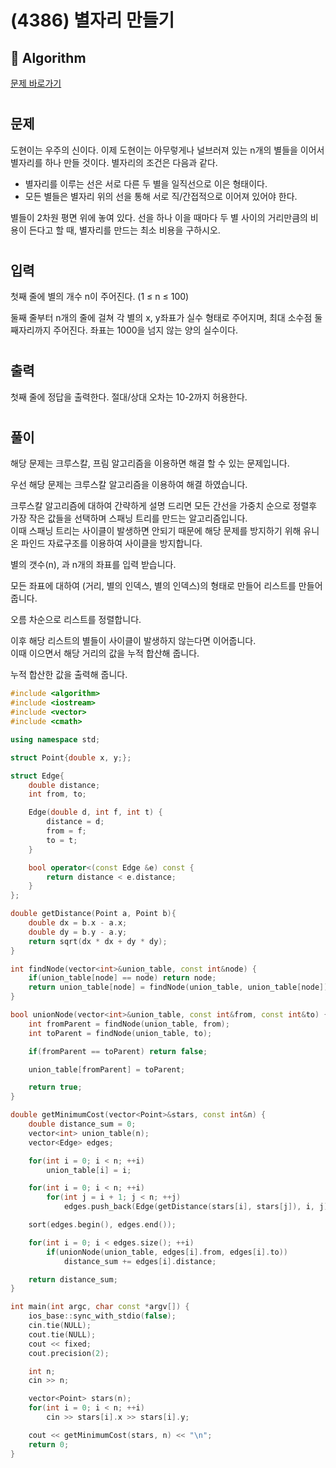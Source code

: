 # (4386) 별자리 만들기
## :100: Algorithm
[문제 바로가기](https://www.acmicpc.net/problem/4386)
#
## 문제
도현이는 우주의 신이다. 이제 도현이는 아무렇게나 널브러져 있는 n개의 별들을 이어서 별자리를 하나 만들 것이다. 별자리의 조건은 다음과 같다.

- 별자리를 이루는 선은 서로 다른 두 별을 일직선으로 이은 형태이다.
- 모든 별들은 별자리 위의 선을 통해 서로 직/간접적으로 이어져 있어야 한다.

별들이 2차원 평면 위에 놓여 있다. 선을 하나 이을 때마다 두 별 사이의 거리만큼의 비용이 든다고 할 때, 별자리를 만드는 최소 비용을 구하시오.
#
## 입력
첫째 줄에 별의 개수 n이 주어진다. (1 ≤ n ≤ 100)

둘째 줄부터 n개의 줄에 걸쳐 각 별의 x, y좌표가 실수 형태로 주어지며, 최대 소수점 둘째자리까지 주어진다. 좌표는 1000을 넘지 않는 양의 실수이다.
#
## 출력
첫째 줄에 정답을 출력한다. 절대/상대 오차는 10-2까지 허용한다.
#
## 풀이
해당 문제는 크루스칼, 프림 알고리즘을 이용하면 해결 할 수 있는 문제입니다.  

우선 해당 문제는 크루스칼 알고리즘을 이용하여 해결 하였습니다.  

크루스칼 알고리즘에 대하여 간략하게 설명 드리면 모든 간선을 가중치 순으로 정렬후 가장 작은 값들을 선택하며 스패닝 트리를 만드는 알고리즘입니다.  
이때 스패닝 트리는 사이클이 발생하면 안되기 때문에 해당 문제를 방지하기 위해 유니온 파인드 자료구조를 이용하여 사이클을 방지합니다.  

별의 갯수(n), 과 n개의 좌표를 입력 받습니다.  

모든 좌표에 대하여 (거리, 별의 인덱스, 별의 인덱스)의 형태로 만들어 리스트를 만들어 줍니다.  

오름 차순으로 리스트를 정렬합니다.  

이후 해당 리스트의 별들이 사이클이 발생하지 않는다면 이어줍니다.  
이때 이으면서 해당 거리의 값을 누적 합산해 줍니다.

누적 합산한 값을 출력해 줍니다.

```cpp
#include <algorithm>
#include <iostream>
#include <vector>
#include <cmath>

using namespace std;

struct Point{double x, y;};

struct Edge{
    double distance; 
    int from, to;

    Edge(double d, int f, int t) {
        distance = d;
        from = f;
        to = t;
    }

    bool operator<(const Edge &e) const {
		return distance < e.distance;
	}
};

double getDistance(Point a, Point b){
    double dx = b.x - a.x;
    double dy = b.y - a.y;
    return sqrt(dx * dx + dy * dy);
}

int findNode(vector<int>&union_table, const int&node) {
    if(union_table[node] == node) return node;
    return union_table[node] = findNode(union_table, union_table[node]);
}

bool unionNode(vector<int>&union_table, const int&from, const int&to) {
    int fromParent = findNode(union_table, from);
    int toParent = findNode(union_table, to);

    if(fromParent == toParent) return false;

    union_table[fromParent] = toParent;

    return true;
}

double getMinimumCost(vector<Point>&stars, const int&n) {
    double distance_sum = 0;
    vector<int> union_table(n);
    vector<Edge> edges;

    for(int i = 0; i < n; ++i)
        union_table[i] = i;

    for(int i = 0; i < n; ++i)
        for(int j = i + 1; j < n; ++j)
            edges.push_back(Edge(getDistance(stars[i], stars[j]), i, j));

    sort(edges.begin(), edges.end());

    for(int i = 0; i < edges.size(); ++i)
        if(unionNode(union_table, edges[i].from, edges[i].to))
            distance_sum += edges[i].distance;

    return distance_sum;
}

int main(int argc, char const *argv[]) {
    ios_base::sync_with_stdio(false);
    cin.tie(NULL);
    cout.tie(NULL);
    cout << fixed;
    cout.precision(2);

    int n;
    cin >> n;

    vector<Point> stars(n);
    for(int i = 0; i < n; ++i)
        cin >> stars[i].x >> stars[i].y;

    cout << getMinimumCost(stars, n) << "\n";
    return 0;
}
```